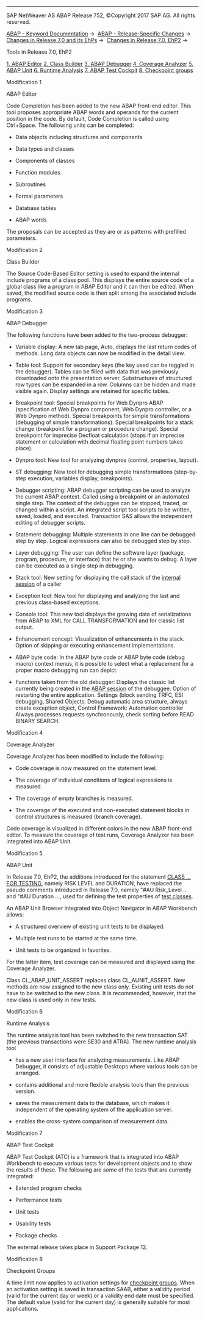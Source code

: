   

* * *

SAP NetWeaver AS ABAP Release 752, ©Copyright 2017 SAP AG. All rights reserved.

[ABAP - Keyword Documentation](https://help.sap.com/doc/abapdocu_752_index_htm/7.52/en-US/abenabap.htm) →  [ABAP - Release-Specific Changes](https://help.sap.com/doc/abapdocu_752_index_htm/7.52/en-US/abennews.htm) →  [Changes in Release 7.0 and its EhPs](https://help.sap.com/doc/abapdocu_752_index_htm/7.52/en-US/abennews-70_ehps.htm) →  [Changes in Release 7.0, EhP2](https://help.sap.com/doc/abapdocu_752_index_htm/7.52/en-US/abennews-71.htm) → 

Tools in Release 7.0, EhP2

[1\. ABAP Editor](#!ABAP_MODIFICATION_1@1@)
[
2\. Class Builder](#!ABAP_MODIFICATION_2@2@)
[
3\. ABAP Debugger](#!ABAP_MODIFICATION_3@3@)
[
4\. Coverage Analyzer](#!ABAP_MODIFICATION_4@4@)
[
5\. ABAP Unit](#!ABAP_MODIFICATION_5@5@)
[
6\. Runtime Analysis](#!ABAP_MODIFICATION_6@6@)
[
7\. ABAP Test Cockpit](#!ABAP_MODIFICATION_7@7@)
[
8\. Checkpoint groups](#!ABAP_MODIFICATION_8@8@)

Modification 1

ABAP Editor

Code Completion has been added to the new ABAP front-end editor. This tool proposes appropriate ABAP words and operands for the current position in the code. By default, Code Completion is called using Ctrl+Space. The following units can be completed:

-   Data objects including structures and components
    
-   Data types and classes
    
-   Components of classes
    
-   Function modules
    
-   Subroutines
    
-   Formal parameters
    
-   Database tables
    
-   ABAP words
    

The proposals can be accepted as they are or as patterns with prefilled parameters.

Modification 2

Class Builder

The Source Code-Based Editor setting is used to expand the internal include programs of a class pool. This displays the entire source code of a global class like a program in ABAP Editor and it can then be edited. When saved, the modified source code is then split among the associated include programs.

Modification 3

ABAP Debugger

The following functions have been added to the two-process debugger:

-   Variable display:
    A new tab page, Auto, displays the last return codes of methods.
    Long data objects can now be modified in the detail view.
    
-   Table tool:
    Support for secondary keys (the key used can be toggled in the debugger).
    Tables can be filled with data that was previously downloaded onto the presentation server.
    Substructures of structured row types can be expanded in a row.
    Columns can be hidden and made visible again.
    Display settings are retained for specific tables.
    
-   Breakpoint tool:
    Special breakpoints for Web Dynpro ABAP (specification of Web Dynpro component, Web Dynpro controller, or a Web Dynpro method).
    Special breakpoints for simple transformations (debugging of simple transformations).
    Special breakpoints for a stack change (breakpoint for a program or procedure change).
    Special breakpoint for imprecise Decfloat calculation (stops if an imprecise statement or calculation with decimal floating point numbers takes place).
    
-   Dynpro tool:
    New tool for analyzing dynpros (control, properties, layout).
    
-   ST debugging:
    New tool for debugging simple transformations (step-by-step execution, variables display, breakpoints).
    
-   Debugger scripting:
    ABAP debugger scripting can be used to analyze the current ABAP context.
    Called using a breakpoint or an automated single step.
    The context of the debuggee can be stopped, traced, or changed within a script.
    An integrated script tool scripts to be written, saved, loaded, and executed.
    Transaction SAS allows the independent editing of debugger scripts.
    
-   Statement debugging:
    Multiple statements in one line can be debugged step by step.
    Logical expressions can also be debugged step by step.
    
-   Layer debugging:
    The user can define the software layer (package, program, procedure, or interface) that he or she wants to debug.
    A layer can be executed as a single step in debugging.
    
-   Stack tool:
    New setting for displaying the call stack of the [internal session](https://help.sap.com/doc/abapdocu_752_index_htm/7.52/en-US/abeninternal_session_glosry.htm "Glossary Entry") of a caller
    
-   Exception tool:
    New tool for displaying and analyzing the last and previous class-based exceptions.
    
-   Console tool:
    This new tool displays the growing data of serializations from ABAP to XML for CALL TRANSFORMATION and for classic list output.
    
-   Enhancement concept:
    Visualization of enhancements in the stack.
    Option of skipping or executing enhancement implementations.
    
-   ABAP byte code:
    In the ABAP byte code or ABAP byte code (debug macro) context menus, it is possible to select what a replacement for a proper macro debugging run can depict.
    
-   Functions taken from the old debugger:
    Displays the classic list currently being created in the [ABAP session](https://help.sap.com/doc/abapdocu_752_index_htm/7.52/en-US/abenmain_session_glosry.htm "Glossary Entry") of the debuggee.
    Option of restarting the entire application.
    Settings (block sending TRFC, ESI debugging, Shared Objects: Debug automatic area structure, always create exception object, Control Framework: Automation controller Always processes requests synchronously, check sorting before READ BINARY SEARCH.
    

Modification 4

Coverage Analyzer

Coverage Analyzer has been modified to include the following:

-   Code coverage is now measured on the statement level.
    
-   The coverage of individual conditions of logical expressions is measured.
    
-   The coverage of empty branches is measured.
    
-   The coverage of the executed and non-executed statement blocks in control structures is measured (branch coverage).
    

Code coverage is visualized in different colors in the new ABAP front-end editor. To measure the coverage of test runs, Coverage Analyzer has been integrated into ABAP Unit.

Modification 5

ABAP Unit

In Release 7.0, EhP2, the additions introduced for the statement [CLASS ... FOR TESTING](https://help.sap.com/doc/abapdocu_752_index_htm/7.52/en-US/abapclass_for_testing.htm), namely RISK LEVEL and DURATION, have replaced the pseudo comments introduced in Release 7.0, namely "#AU Risk\_Level ... and "#AU Duration ..., used for defining the test properties of [test classes](https://help.sap.com/doc/abapdocu_752_index_htm/7.52/en-US/abentest_class_glosry.htm "Glossary Entry").

An ABAP Unit Browser integrated into Object Navigator in ABAP Workbench allows:

-   A structured overview of existing unit tests to be displayed.
    
-   Multiple test runs to be started at the same time.
    
-   Unit tests to be organized in favorites.
    

For the latter item, test coverage can be measured and displayed using the Coverage Analyzer.

Class CL\_ABAP\_UNIT\_ASSERT replaces class CL\_AUNIT\_ASSERT. New methods are now assigned to the new class only. Existing unit tests do not have to be switched to the new class. It is recommended, however, that the new class is used only in new tests.

Modification 6

Runtime Analysis

The runtime analysis tool has been switched to the new transaction SAT (the previous transactions were SE30 and ATRA). The new runtime analysis tool

-   has a new user interface for analyzing measurements. Like ABAP Debugger, it consists of adjustable Desktops where various tools can be arranged.
    
-   contains additional and more flexible analysis tools than the previous version.
    
-   saves the measurement data to the database, which makes it independent of the operating system of the application server.
    
-   enables the cross-system comparison of measurement data.
    

Modification 7

ABAP Test Cockpit

ABAP Test Cockpit (ATC) is a framework that is integrated into ABAP Workbench to execute various tests for development objects and to show the results of these. The following are some of the tests that are currently integrated:

-   Extended program checks
    
-   Performance tests
    
-   Unit tests
    
-   Usability tests
    
-   Package checks
    

The external release takes place in Support Package 12.

Modification 8

Checkpoint Groups

A time limit now applies to activation settings for [checkpoint groups](https://help.sap.com/doc/abapdocu_752_index_htm/7.52/en-US/abencheckpoint_group_glosry.htm "Glossary Entry"). When an activation setting is saved in transaction SAAB, either a validity period (valid for the current day or week) or a validity end date must be specified. The default value (valid for the current day) is generally suitable for most applications.